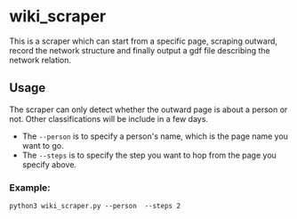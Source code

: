 # wiki_scraper
This is a scraper which can start from a specific page, scraping outward, record the network structure and finally output a gdf file describing the network relation.

## Usage
The scraper can only detect whether the outward page is about a person or not. Other classifications will be include in a few days.
* The ```--person``` is to specify a person's name, which is the page name you want to go. 
* The ```--steps``` is to specify the step you want to hop from the page you specify above.
### Example:
```commend line
python3 wiki_scraper.py --person  --steps 2
```
